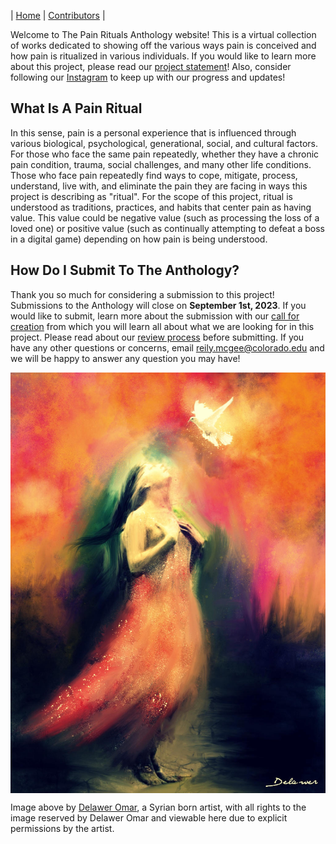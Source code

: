 | [Home](https://rkjmcgee.github.io/The-Pain-Rituals-Anthology/) | [Contributors](https://rkjmcgee.github.io/The-Pain-Rituals-Anthology/Contributors) | 

Welcome to The Pain Rituals Anthology website! This is a virtual collection of works dedicated to showing off the various ways pain is conceived and how pain is ritualized in various individuals. If you would like to learn more about this project, please read our [project statement](https://docs.google.com/document/d/162R6vvhPZI21Ow_47ooEEUHkMD74WF9I10QO0e_GYd0/edit?usp=sharing)! Also, consider following our [Instagram](https://www.instagram.com/thepainritualsanthology/) to keep up with our progress and updates!

## **What Is A Pain Ritual**
In this sense, pain is a personal experience that is influenced through various biological, psychological, generational, social, and cultural factors. For those who face the same pain repeatedly, whether they have a chronic pain condition, trauma, social challenges, and many other life conditions. Those who face pain repeatedly find ways to cope, mitigate, process, understand, live with, and eliminate the pain they are facing in ways this project is describing as "ritual". For the scope of this project, ritual is understood as traditions, practices, and habits that center pain as having value. This value could be negative value (such as processing the loss of a loved one) or positive value (such as continually attempting to defeat a boss in a digital game) depending on how pain is being understood. 

## **How Do I Submit To The Anthology?**
Thank you so much for considering a submission to this project! Submissions to the Anthology will close on **September 1st, 2023**. If you would like to submit, learn more about the submission with our [call for creation](https://docs.google.com/forms/d/e/1FAIpQLSe5tlTnk6k3N_70TEcg_cMTO5HAnKSBTcCRUlH4enPmNH2JEQ/viewform) from which you will learn all about what we are looking for in this project. Please read about our [review process](https://docs.google.com/document/d/1G0TtlNbHX-6UfpbeNCBXCIGftAE-m_OpNM9oj_YQWbg/edit?usp=sharing) before submitting. If you have any other questions or concerns, email reily.mcgee@colorado.edu and we will be happy to answer any question you may have!

<img src="./assets/OmarDelawarHopeDespiteThePain.jpg" style="display: block; margin: auto;" />

Image above by [Delawer Omar](https://www.deviantart.com/delawer-omar/gallery), a Syrian born artist, with all rights to the image reserved by Delawer Omar and viewable here due to explicit permissions by the artist.
